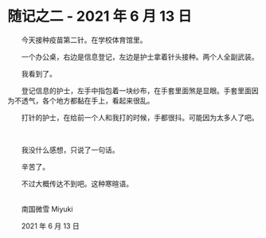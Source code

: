 # 随记之二 - 2021 年 6 月 13 日

　　今天接种疫苗第二针。在学校体育馆里。

　　一个办公桌，右边是信息登记，左边是护士拿着针头接种。两个人全副武装。

　　我看到了。

　　登记信息的护士，左手中指包着一块纱布，在手套里面煞是显眼。手套里面因为不透气，各个地方都黏在手上，看起来很乱。

　　打针的护士，在给前一个人和我打的时候，手都很抖。可能因为太多人了吧。

<br>

　　我没什么感想，只说了一句话。

　　辛苦了。

　　不过大概传达不到吧。这种寒暄语。


<br>
　　南国微雪 Miyuki

　　2021 年 6 月 13 日


